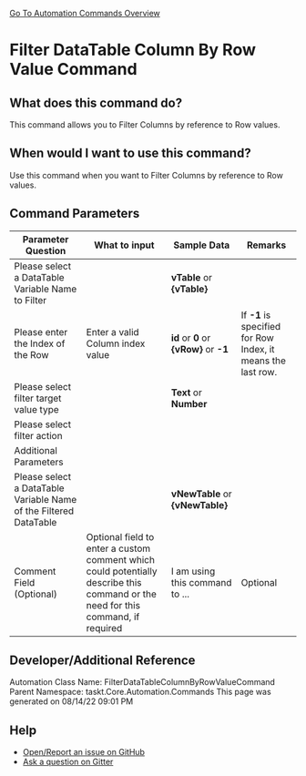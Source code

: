 <!--TITLE: Filter DataTable Column By Row Value Command -->
<!-- SUBTITLE: a command in the DataTable Commands group. -->
[Go To Automation Commands Overview](/automation-commands.md)


# Filter DataTable Column By Row Value Command


## What does this command do?
This command allows you to Filter Columns by reference to Row values.


## When would I want to use this command?
Use this command when you want to Filter Columns by reference to Row values.


## Command Parameters
| Parameter Question   	| What to input  	|  Sample Data 	| Remarks  	|
| ---                    | ---               | ---           | ---       |
|Please select a DataTable Variable Name to Filter||**vTable** or **{vTable}**||
|Please enter the Index of the Row|Enter a valid Column index value|**id** or **0** or **{vRow}** or **-1**|If **-1** is specified for Row Index, it means the last row.|
|Please select filter target value type||**Text** or **Number**||
|Please select filter action||||
|Additional Parameters||||
|Please select a DataTable Variable Name of the Filtered DataTable||**vNewTable** or **{vNewTable}**||
|Comment Field (Optional)|Optional field to enter a custom comment which could potentially describe this command or the need for this command, if required|I am using this command to ...|Optional|
















## Developer/Additional Reference
Automation Class Name: FilterDataTableColumnByRowValueCommand
Parent Namespace: taskt.Core.Automation.Commands
This page was generated on 08/14/22 09:01 PM


## Help
- [Open/Report an issue on GitHub](https://github.com/rcktrncn/taskt/issues/new)
- [Ask a question on Gitter](https://gitter.im/taskt-rpa/Lobby)
